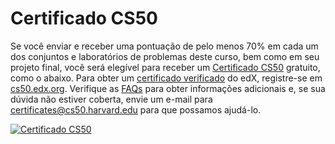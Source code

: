 # Certificado CS50

Se você enviar e receber uma pontuação de pelo menos 70% em cada um dos conjuntos e laboratórios de problemas deste curso, bem como em seu projeto final, você será elegível para receber um [Certificado CS50](https://cs50.harvard.edu/certificates) gratuito, como o abaixo. Para obter um [certificado verificado](https://www.edx.org/verified-certificate) do edX, registre-se em [cs50.edx.org](https://cs50.edx.org/). Verifique as [FAQs](../faqs/) para obter informações adicionais e, se sua dúvida não estiver coberta, envie um e-mail para [certificates@cs50.harvard.edu](mailto:certificates@cs50.harvard.edu) para que possamos ajudá-lo.

[![Certificado CS50](https://cs50.harvard.edu/certificates/20f627af-99e6-4f7b-ac0c-ce19076f2aac.png)](https://cs50.harvard.edu/certificates/20f627af-99e6-4f7b-ac0c-ce19076f2aac)